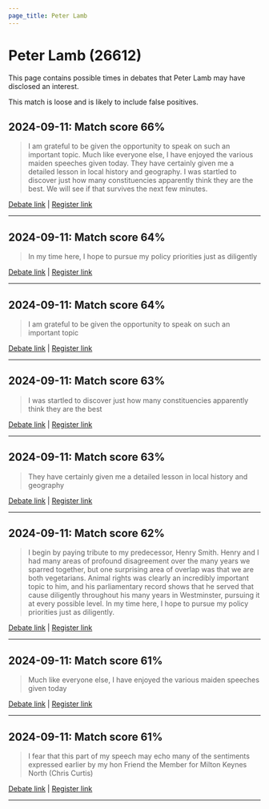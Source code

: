 ```yaml
---
page_title: Peter Lamb
---
```


# Peter Lamb  (26612)

This page contains possible times in debates that Peter Lamb may have disclosed an interest.

This match is loose and is likely to include false positives. 



## 2024-09-11: Match score 66%

>I am grateful to be given the opportunity to speak on such an important topic. Much like everyone else, I have enjoyed the various maiden speeches given today. They have certainly given me a detailed lesson in local history and geography. I was startled to discover just how many constituencies apparently think they are the best. We will see if that survives the next few minutes.

[Debate link](https://www.theyworkforyou.com/debates/?id=2024-09-11b.903.1) | [Register link](https://www.theyworkforyou.com/mp/26612/register)


---



## 2024-09-11: Match score 64%

>In my time here, I hope to pursue my policy priorities just as diligently

[Debate link](https://www.theyworkforyou.com/debates/?id=2024-09-11b.903.1) | [Register link](https://www.theyworkforyou.com/mp/26612/register)


---



## 2024-09-11: Match score 64%

>I am grateful to be given the opportunity to speak on such an important topic

[Debate link](https://www.theyworkforyou.com/debates/?id=2024-09-11b.903.1) | [Register link](https://www.theyworkforyou.com/mp/26612/register)


---



## 2024-09-11: Match score 63%

>I was startled to discover just how many constituencies apparently think they are the best

[Debate link](https://www.theyworkforyou.com/debates/?id=2024-09-11b.903.1) | [Register link](https://www.theyworkforyou.com/mp/26612/register)


---



## 2024-09-11: Match score 63%

>They have certainly given me a detailed lesson in local history and geography

[Debate link](https://www.theyworkforyou.com/debates/?id=2024-09-11b.903.1) | [Register link](https://www.theyworkforyou.com/mp/26612/register)


---



## 2024-09-11: Match score 62%

>I begin by paying tribute to my predecessor, Henry Smith. Henry and I had many areas of profound disagreement over the many years we sparred together, but one surprising area of overlap was that we are both vegetarians. Animal rights was clearly an incredibly important topic to him, and his parliamentary record shows that he served that cause diligently throughout his many years in Westminster, pursuing it at every possible level. In my time here, I hope to pursue my policy priorities just as diligently.

[Debate link](https://www.theyworkforyou.com/debates/?id=2024-09-11b.903.1) | [Register link](https://www.theyworkforyou.com/mp/26612/register)


---



## 2024-09-11: Match score 61%

>Much like everyone else, I have enjoyed the various maiden speeches given today

[Debate link](https://www.theyworkforyou.com/debates/?id=2024-09-11b.903.1) | [Register link](https://www.theyworkforyou.com/mp/26612/register)


---



## 2024-09-11: Match score 61%

>I fear that this part of my speech may echo many of the sentiments expressed earlier by my hon Friend the Member for  Milton Keynes North (Chris Curtis)

[Debate link](https://www.theyworkforyou.com/debates/?id=2024-09-11b.903.1) | [Register link](https://www.theyworkforyou.com/mp/26612/register)


---

